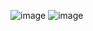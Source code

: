 ![image](https://user-images.githubusercontent.com/108794328/177532267-d105f16b-263b-4e9a-ae18-4b21a362ca28.png)
![image](https://user-images.githubusercontent.com/108794328/177532297-89f85302-625e-450f-9089-33d96717d70c.png)

